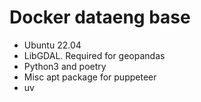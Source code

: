 # Docker dataeng base

* Ubuntu 22.04 
* LibGDAL. Required for geopandas
* Python3 and poetry
* Misc apt package for puppeteer
* uv
